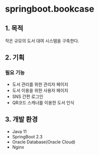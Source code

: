 # springboot.bookcase
## 1. 목적
작은 규모의 도서 대여 시스템을 구축한다.


## 2. 기획
### 필요 기능
- 도서 관리를 위한 관리자 페이지
- 도서 이용을 위한 사용자 페이지
- SNS 간편 로그인
- QR코드 스캐너를 이용한 도서 인식


## 3. 개발 환경
- Java 11
- SpringBoot 2.3
- Oracle Database(Oracle Cloud)
- Nginx

